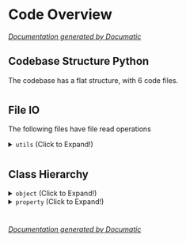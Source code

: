 # Code Overview

[_Documentation generated by Documatic_](https://www.documatic.com)

<!---Documatic-section-Codebase Structure Python-start--->
## Codebase Structure Python

The codebase has a flat structure, with 6 code files.

# #
<!---Documatic-section-Codebase Structure Python-end--->

<!---Documatic-section-File IO-start--->
## File IO

<!---Documatic-block-file_io-start--->
The following files have file read operations

<!---Documatic-block-utils-start--->
<details>
	<summary><code>utils</code> (Click to Expand!)</summary>

* utils.hseq_utils
</details>
<!---Documatic-block-utils-end--->
<!---Documatic-block-file_io-end--->

# #
<!---Documatic-section-File IO-end--->

<!---Documatic-section-Class Hierarchy-start--->
## Class Hierarchy

<!---Documatic-block-object-start--->
<details>
	<summary><code>object</code> (Click to Expand!)</summary>

* utils.common.Notify
* utils.evaluator.Evaluator
* utils.hseq_utils.HSeqData
* utils.hseq_utils.HSeqUtils
* utils.opencvhelper.MatcherWrapper
* utils.opencvhelper.SiftWrapper
</details>
<!---Documatic-block-object-end--->

<!---Documatic-block-property-start--->
<details>
	<summary><code>property</code> (Click to Expand!)</summary>

* utils.common.ClassProperty
</details>
<!---Documatic-block-property-end--->

# #
<!---Documatic-section-Class Hierarchy-end--->

[_Documentation generated by Documatic_](https://www.documatic.com)